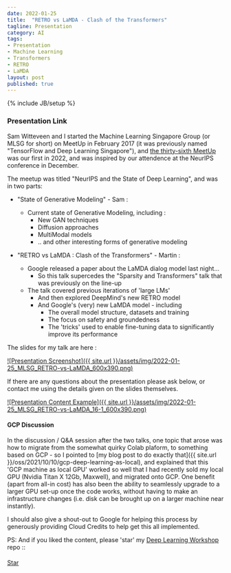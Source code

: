 ```yaml
---
date: 2022-01-25
title:  "RETRO vs LaMDA - Clash of the Transformers"
tagline: Presentation
category: AI
tags:
- Presentation
- Machine Learning
- Transformers
- RETRO
- LaMDA
layout: post
published: true
---
```

{% include JB/setup %}


### Presentation Link

Sam Witteveen and I started the Machine Learning Singapore Group (or MLSG for short) 
on MeetUp in February 2017 (it was previously named "TensorFlow and Deep Learning Singapore"),
and [the thirty-sixth MeetUp](https://www.meetup.com/Machine-Learning-Singapore/events/283196929) 
was our first in 2022, and was inspired by our attendence at the NeurIPS conference in December.

The meetup was titled "NeurIPS and the State of Deep Learning", and was in two parts:

*  "State of Generative Modeling" - Sam :
   +  Current state of Generative Modeling, including :
      -  New GAN techniques
      -  Diffusion approaches
      -  MultiModal models 
      -  .. and other interesting forms of generative modeling

*  "RETRO vs LaMDA : Clash of the Transformers" - Martin :
   +  Google released a paper about the LaMDA dialog model last night...
      -  So this talk supercedes the "Sparsity and Transformers" talk that was previously on the line-up
   +  The talk covered previous iterations of 'large LMs'
      -  And then explored DeepMind's new RETRO model
      -  And Google's (very) new LaMDA model - including
         + The overall model structure, datasets and training
         + The focus on safety and groundedness
         + The 'tricks' used to enable fine-tuning data to significantly improve its performance


The slides for my talk are here :

<a href="https://redcatlabs.com/2022-01-25_MLSG_RETRO-vs-LaMDA/" target="_blank">
![Presentation Screenshot]({{ site.url }}/assets/img/2022-01-25_MLSG_RETRO-vs-LaMDA_600x390.png)
</a>

If there are any questions about the presentation please ask below, 
or contact me using the details given on the slides themselves.

<a href="https://redcatlabs.com/2022-01-25_MLSG_RETRO-vs-LaMDA/#/16/1" target="_blank">
![Presentation Content Example]({{ site.url }}/assets/img/2022-01-25_MLSG_RETRO-vs-LaMDA_16-1_600x390.png)
</a>



#### GCP Discussion

In the discussion / Q&amp;A session after the two talks, one topic that arose was how to 
migrate from the somewhat quirky Colab plaform, to something based on GCP - 
so I pointed to [my blog post to do exactly that]({{ site.url }}/oss/2021/10/10/gcp-deep-learning-as-local), 
and explained that this 'GCP machine as local GPU' worked so well that I had recently sold my
local GPU (Nvidia Titan X 12Gb, Maxwell), and migrated onto GCP.  One benefit 
(apart from all-in cost) has also been the ability to seamlessly upgrade to a larger GPU set-up
once the code works, without having to make an infrastructure changes (i.e. disk can be brought up on a larger
machine near instantly).  

I should also give a shout-out to Google for helping this process 
by generously providing Cloud Credits to help get this all implemented.



PS:  And if you liked the content, please 'star' my <a href="https://github.com/mdda/deep-learning-workshop" target="_blank">Deep Learning Workshop</a> repo ::
<!-- From :: https://buttons.github.io/ -->
<!-- Place this tag where you want the button to render. -->
<span style="position:relative;top:5px;">
<a aria-label="Star mdda/deep-learning-workshop on GitHub" data-count-aria-label="# stargazers on GitHub" data-count-api="/repos/mdda/deep-learning-workshop#stargazers_count" data-count-href="/mdda/deep-learning-workshop/stargazers" data-icon="octicon-star" href="https://github.com/mdda/deep-learning-workshop" class="github-button">Star</a>
<!-- Place this tag right after the last button or just before your close body tag. -->
<script async defer id="github-bjs" src="https://buttons.github.io/buttons.js"></script>
</span>

